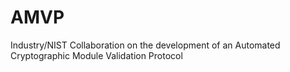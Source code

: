 # AMVP
Industry/NIST Collaboration on the development of an Automated Cryptographic Module Validation Protocol
